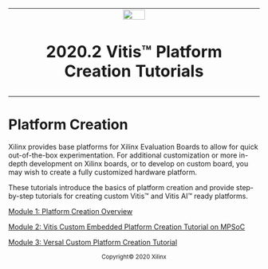 <table class="sphinxhide">
 <tr>
   <td align="center"><img src="https://www.xilinx.com/content/dam/xilinx/imgs/press/media-kits/corporate/xilinx-logo.png" width="30%"/><h1>2020.2 Vitis™ Platform Creation Tutorials</h1>
   </td>
 </tr>
 <tr>
 <td>
 </td>
 </tr>
</table>

# Platform Creation

Xilinx provides base platforms for Xilinx Evaluation Boards to allow for quick out-of-the-box experimentation.
For additional customization or more in-depth development on Xilinx boards, or to develop on custom board,
you may wish to create a fully customized hardware platform.

These tutorials introduce the basics of platform creation and provide step-by-step tutorials for
creating custom Vitis&trade; and Vitis AI&trade; ready platforms.

[Module 1: Platform Creation Overview](Introduction/01-Overview/README.md)

[Module 2: Vitis Custom Embedded Platform Creation Tutorial on MPSoC](Introduction/02-Edge-AI-ZCU104/README.md)

[Module 3: Versal Custom Platform Creation Tutorial](Introduction/03_Edge_VCK190/README.md)

<p align="center"><sup>Copyright&copy; 2020 Xilinx</sup></p>
